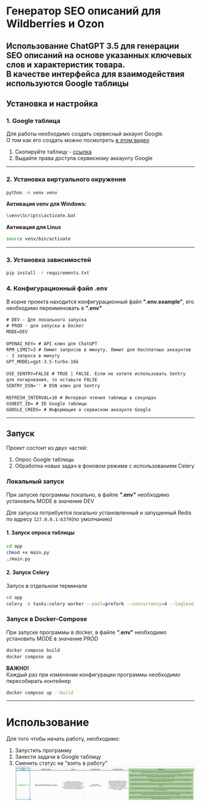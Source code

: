 # Генератор SEO описаний для Wildberries и Ozon

Использование ChatGPT 3.5 для генерации SEO описаний на основе указанных ключевых слов и характеристик товара.  
В качестве интерфейса для взаимодействия используются Google таблицы
---
## Установка и настройка

### 1. Google таблица
Для работы необходимо создать сервисный аккаунт Google.  
О том как его создать можно посмотреть [в этом видео](https://youtu.be/caiR7WAGMVM?t=100)

1. Скопируйте таблицу - [cсылка](https://docs.google.com/spreadsheets/d/19foQkqEQusXWiEW6utm5vwCnWSGi2Ztj6M-FUJRWFL8/edit#gid=0)
2. Выдайте права доступа сервисному аккаунту Google

---

### 2. Установка виртуального окружения
```bash
python -m venv venv
```
**Активация venv для Windows:**
```bash
\venv\Scripts\activate.bat
```
**Активация для Linux**
```bash
source venv/bin/activate
```
---
### 3. Установка зависимостей
```bash
pip install -r requirements.txt
```

### 4. Конфигурационный файл .env
В корне проекта находится конфигурационный файл **".env.example"**,
его необходимо переименовать в **".env"**
```.env
# DEV - Для локального запуска
# PROD - для запуска в Docker
MODE=DEV

OPENAI_KEY= # API ключ для ChatGPT
RPM_LIMIT=3 # Лимит запросов в минуту. Лимит для бесплатных аккаунтов - 3 запроса в минуту
GPT_MODEL=gpt-3.5-turbo-16k

USE_SENTRY=FALSE # TRUE | FALSE. Если не хотите использовать Sentry для логирования, то оставьте FALSE
SENTRY_DSN='' # DSN ключ для Sentry

REFRESH_INTERVAL=10 # Интервал чтения таблицы в секундах
GSHEET_ID= # ID Google таблицы
GOOGLE_CREDS= # Информация о сервисном аккаунте Google
```
---
## Запуск
Проект состоит из двух частей:  
1. Опрос Google таблицы
2. Обработка новых задач в фоновом режиме с использованием Celery

### Локальный запуск
При запуске программы локально, в файле **".env"** необходимо установить MODE в значение DEV  

Для запуска потребуется локально установленный и запущенный Redis по адресу
```127.0.0.1:6379```(по умолчанию)
#### 1. Запуск опроса таблицы
```bash
cd app
chmod +x main.py
./main.py
```

#### 2. Запуск Celery
Запуск в отдельном терминале
```bash
cd app
celery -A tasks:celery worker --pool=prefork --concurrency=4 --loglevel=INFO
```

### Запуск в Docker-Compose
При запуске программы в docker, в файле **".env"** необходимо установить MODE в значение PROD

```bash
docker compose build
docker compose up
```

**ВАЖНО!**  
Каждый раз при изменении конфигурации программы необходимо пересобирать контейнер
```bash
docker compose up --build
```
---

# Использование
Для того чтобы начать работу, необходимо:
1. Запустить программу
2. Занести задачи в Google таблицу
3. Сменить статус на "взять в работу"
![Задача](https://github.com/CherrySuryp/AI_SEO_description_generator/blob/master/images/screencast.gif)
